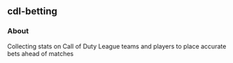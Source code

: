 ## cdl-betting

### About
Collecting stats on Call of Duty League teams and players to place accurate bets ahead of matches